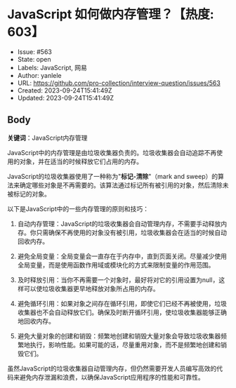 # JavaScript 如何做内存管理？【热度: 603】

- Issue: #563
- State: open
- Labels: JavaScript, 网易
- Author: yanlele
- URL: https://github.com/pro-collection/interview-question/issues/563
- Created: 2023-09-24T15:41:49Z
- Updated: 2023-09-24T15:41:49Z

## Body

**关键词**：JavaScript内存管理

JavaScript中的内存管理是由垃圾收集器负责的。垃圾收集器会自动追踪不再使用的对象，并在适当的时候释放它们占用的内存。

JavaScript的垃圾收集器使用了一种称为"**标记-清除**"（mark and sweep）的算法来确定哪些对象是不再需要的。该算法通过标记所有被引用的对象，然后清除未被标记的对象。

以下是JavaScript中的一些内存管理的原则和技巧：

1. 自动内存管理：JavaScript的垃圾收集器会自动管理内存，不需要手动释放内存。你只需确保不再使用的对象没有被引用，垃圾收集器会在适当的时候自动回收内存。

2. 避免全局变量：全局变量会一直存在于内存中，直到页面关闭。尽量减少使用全局变量，而是使用函数作用域或模块化的方式来限制变量的作用范围。

3. 及时释放引用：当你不再需要一个对象时，最好将对它的引用设置为null，这样可以使垃圾收集器更早地释放对象所占用的内存。

4. 避免循环引用：如果对象之间存在循环引用，即使它们已经不再被使用，垃圾收集器也不会自动释放它们。确保及时断开循环引用，使垃圾收集器能够正确地回收内存。

5. 避免大量对象的创建和销毁：频繁地创建和销毁大量对象会导致垃圾收集器频繁地执行，影响性能。如果可能的话，尽量重用对象，而不是频繁地创建和销毁它们。

虽然JavaScript的垃圾收集器自动管理内存，但仍然需要开发人员编写高效的代码来避免内存泄漏和浪费，以确保JavaScript应用程序的性能和可靠性。

